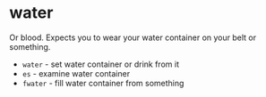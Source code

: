 water
=====

Or blood. Expects you to wear your water container on your belt or something.

 * `water` - set water container or drink from it
 * `es` - examine water container
 * `fwater` - fill water container from something
